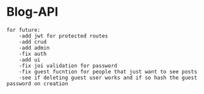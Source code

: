 # Blog-API
    for future: 
        -add jwt for protected routes 
        -add crud 
        -add admin 
        -fix auth 
        -add ui 
        -fix joi validation for password
        -fix guest fucntion for people that just want to see posts
        -see if deleting guest user works and if so hash the guest password on creation  